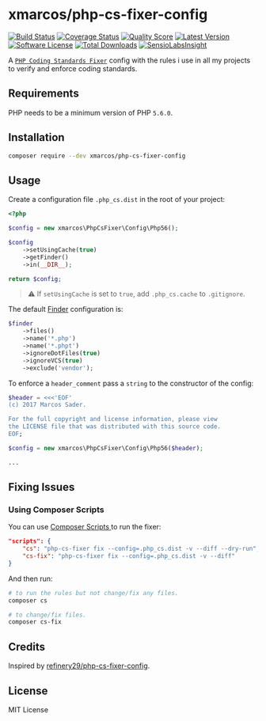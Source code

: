 # xmarcos/php-cs-fixer-config

[![Build Status](https://img.shields.io/travis/xmarcos/php-cs-fixer-config/master.svg?style=flat-square)](https://travis-ci.org/xmarcos/php-cs-fixer-config)
[![Coverage Status](https://img.shields.io/scrutinizer/coverage/g/xmarcos/php-cs-fixer-config/master.svg?style=flat-square)](https://scrutinizer-ci.com/g/xmarcos/php-cs-fixer-config/code-structure)
[![Quality Score](https://img.shields.io/scrutinizer/g/xmarcos/php-cs-fixer-config.svg?style=flat-square)](https://scrutinizer-ci.com/g/xmarcos/php-cs-fixer-config)
[![Latest Version](https://img.shields.io/packagist/v/xmarcos/php-cs-fixer-config.svg?style=flat-square)](https://packagist.org/packages/xmarcos/php-cs-fixer-config)
[![Software License](https://img.shields.io/packagist/l/xmarcos/php-cs-fixer-config.svg?style=flat-square)](LICENSE)
[![Total Downloads](https://img.shields.io/packagist/dt/xmarcos/php-cs-fixer-config.svg?style=flat-square)](https://packagist.org/packages/xmarcos/php-cs-fixer-config)
[![SensioLabsInsight](https://insight.sensiolabs.com/projects/44da8393-8260-4eda-9189-42cb56a92c6c/mini.png)](https://insight.sensiolabs.com/projects/44da8393-8260-4eda-9189-42cb56a92c6c)

A [`PHP Coding Standards Fixer`](http://github.com/FriendsOfPHP/PHP-CS-Fixer) config with the rules i use in all my projects to verify and enforce coding standards.

## Requirements

PHP needs to be a minimum version of PHP `5.6.0`.

## Installation

```bash
composer require --dev xmarcos/php-cs-fixer-config
```

## Usage

Create a configuration file `.php_cs.dist` in the root of your project:

```php
<?php

$config = new xmarcos\PhpCsFixer\Config\Php56();

$config
    ->setUsingCache(true)
    ->getFinder()
    ->in(__DIR__);

return $config;
```

> ⚠️ If `setUsingCache` is set to `true`, add `.php_cs.cache` to `.gitignore`.

The default [Finder](http://symfony.com/doc/current/components/finder.html) configuration is:

```php
$finder
    ->files()
    ->name('*.php')
    ->name('*.phpt')
    ->ignoreDotFiles(true)
    ->ignoreVCS(true)
    ->exclude('vendor');
```

To enforce a `header_comment` pass a `string` to the constructor of the config:

```php
$header = <<<'EOF'
(c) 2017 Marcos Sader.

For the full copyright and license information, please view
the LICENSE file that was distributed with this source code.
EOF;

$config = new xmarcos\PhpCsFixer\Config\Php56($header);

...
```

## Fixing Issues

### Using Composer Scripts

You can use [Composer Scripts ](https://getcomposer.org/doc/articles/scripts.md) to run the fixer:


```json
"scripts": {
    "cs": "php-cs-fixer fix --config=.php_cs.dist -v --diff --dry-run",
    "cs-fix": "php-cs-fixer fix --config=.php_cs.dist -v --diff"
}
```

And then run:

```bash
# to run the rules but not change/fix any files.
composer cs

# to change/fix files.
composer cs-fix
```
## Credits

Inspired by [refinery29/php-cs-fixer-config](https://github.com/refinery29/php-cs-fixer-config).

## License

MIT License
